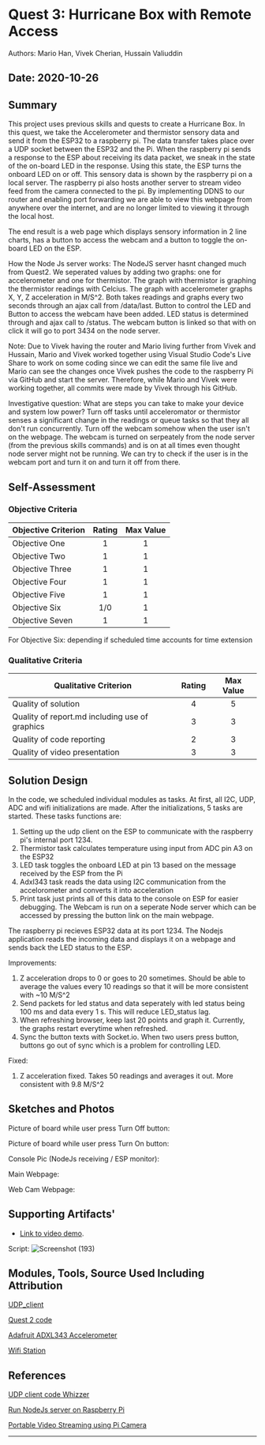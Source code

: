 # Quest 3: Hurricane Box with Remote Access
Authors: Mario Han, Vivek Cherian, Hussain Valiuddin

Date: 2020-10-26
-----

## Summary

This project uses previous skills and quests to create a Hurricane Box. In this quest, we take the Accelerometer and thermistor sensory data and send it from the ESP32 to a raspberry pi. The data transfer takes place over a UDP socket between the ESP32 and the Pi. When the raspberry pi sends a response to the ESP about receiving its data packet, we sneak in the state of the on-board LED in the response. Using this state, the ESP turns the onboard LED on or off. This sensory data is shown by the raspberry pi on a local server. The raspberry pi also hosts another server to stream video feed from the camera connected to the pi. By implementing DDNS to our router and enabling port forwarding we are able to view this webpage from anywhere over the internet, and are no longer limited to viewing it through the local host.

The end result is a web page which displays sensory information in 2 line charts, has a button to access the webcam and a button to toggle the on-board LED on the ESP.

How the Node Js server works:
The NodeJS server hasnt changed much from Quest2. We seperated values by adding two graphs: one for accelerometer and one for thermistor. The graph with thermistor is graphing the thermistor readings with Celcius. The graph with accelerometer graphs X, Y, Z acceleration in M/S^2. Both takes readings and graphs every two seconds through an ajax call from /data/last. Button to control the LED and Button to access the webcam have been added. LED status is determined through and ajax call to /status. The webcam button is linked so that with on click it will go to port 3434 on the node server. 

Note: Due to Vivek having the router and Mario living further from Vivek and Hussain, Mario and Vivek worked together using Visual Studio Code's Live Share to work on some coding since we can edit the same file live and Mario can see the changes once Vivek pushes the code to the raspberry Pi via GitHub and start the server. Therefore, while Mario and Vivek were working together, all commits were made by Vivek through his GitHub.

Investigative question: What are steps you can take to make your device and system low power? 
Turn off tasks until acceleromator or thermistor senses a significant change in the readings or queue tasks so that they all don't run concurrently.
Turn off the webcam somehow when the user isn't on the webpage. The webcam is turned on serpeately from the node server (from the previous skills commands) and is on at all times even thought node server might not be running. We can try to check if the user is in the webcam port and turn it on and turn it off from there.

## Self-Assessment

### Objective Criteria

| Objective Criterion | Rating | Max Value  | 
|---------------------------------------------|:-----------:|:---------:|
| Objective One | 1 |  1     | 
| Objective Two | 1 |  1     | 
| Objective Three | 1 |  1     | 
| Objective Four | 1 |  1     | 
| Objective Five | 1 |  1     | 
| Objective Six | 1/0 |  1     | 
| Objective Seven | 1 |  1     | 

For Objective Six: depending if scheduled time accounts for time extension

### Qualitative Criteria

| Qualitative Criterion | Rating | Max Value  | 
|---------------------------------------------|:-----------:|:---------:|
| Quality of solution | 4 |  5     | 
| Quality of report.md including use of graphics | 3 |  3     | 
| Quality of code reporting | 2 |  3     | 
| Quality of video presentation | 3 |  3     | 


## Solution Design

In the code, we scheduled individual modules as tasks. At first, all I2C, UDP, ADC and wifi initializations are made. After the initializations, 5 tasks are started. These tasks functions are:

1. Setting up the udp client on the ESP to communicate with the raspberry pi's internal port 1234.
2. Thermistor task calculates temperature using input from ADC pin A3 on the ESP32
3. LED task toggles the onboard LED at pin 13 based on the message received by the ESP from the Pi
4. Adxl343 task reads the data using I2C communication from the accelorometer and converts it into acceleration
5. Print task just prints all of this data to the console on ESP for easier debugging.
   The Webcam is run on a seperate Node server which can be accessed by pressing the button link on the main webpage.

The raspberry pi recieves ESP32 data at its port 1234. 
The Nodejs application reads the incoming data and displays it on a webpage and sends back the LED status to the ESP. 

Improvements:
1) Z acceleration drops to 0 or goes to 20 sometimes. Should be able to average the values every 10 readings so that it will be more consistent with ~10 M/S^2
2) Send packets for led status and data seperately with led status being 100 ms and data every 1 s. This will reduce LED_status lag.
3) When refreshing browser, keep last 20 points and graph it. Currently, the graphs restart everytime when refreshed.
4) Sync the button texts with Socket.io. When two users press button, buttons go out of sync which is a problem for controlling LED.

Fixed:
1) Z acceleration fixed. Takes 50 readings and averages it out. More consistent with 9.8 M/S^2

## Sketches and Photos

Picture of board while user press Turn Off button:

Picture of board while user press Turn On button:

Console Pic (NodeJs receiving / ESP monitor):

Main Webpage:

Web Cam Webpage:

## Supporting Artifacts'

- [Link to video demo](). 

Script:
![Screenshot (193)](https://user-images.githubusercontent.com/45515930/97356600-e311dd00-186e-11eb-8550-d28df7b23589.png)

## Modules, Tools, Source Used Including Attribution

[UDP_client](https://github.com/espressif/esp-idf/tree/master/examples/protocols/sockets/udp_client)

[Quest 2 code](https://github.com/BU-EC444/Team2-Cherian-Han-Valiuddin/tree/master/quest-2)

[Adafruit ADXL343 Accelerometer](https://github.com/adafruit/Adafruit_ADXL343)

[Wifi Station](https://github.com/espressif/esp-idf/tree/master/examples/wifi/getting_started/station)

## References

[UDP client code Whizzer](http://whizzer.bu.edu/briefs/design-patterns/dp-sockets)

[Run NodeJs server on Raspberry Pi](https://desertbot.io/blog/nodejs-git-and-pm2-headless-raspberry-pi-install)

[Portable Video Streaming using Pi Camera](https://www.hackster.io/narender-singh/portable-video-streaming-camera-with-raspberry-pi-zero-w-dc22fd)

-----

